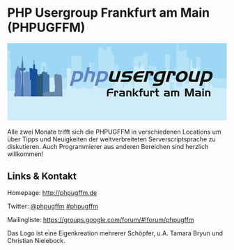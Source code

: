 # PHP Usergroup Frankfurt am Main (PHPUGFFM)
![PHP Usergroup Frankfurt am Main](./phpugffm.logo.png)


Alle zwei Monate trifft sich die PHPUGFFM
in verschiedenen Locations um über Tipps und Neuigkeiten der
weitverbreiteten Serverscriptsprache zu diskutieren.
Auch Programmierer aus anderen Bereichen sind herzlich willkommen!


## Links &amp; Kontakt

Homepage: <http://phpugffm.de>


Twitter: [@phpugffm](https://twitter.com/@phpugffm) [#phpugffm](https://twitter.com/search?q=%23phpugffm)






Mailingliste: <https://groups.google.com/forum/#!forum/phpugffm>

Das Logo ist eine Eigenkreation mehrerer Schöpfer, u.A. Tamara Bryun und Christian Nielebock.


